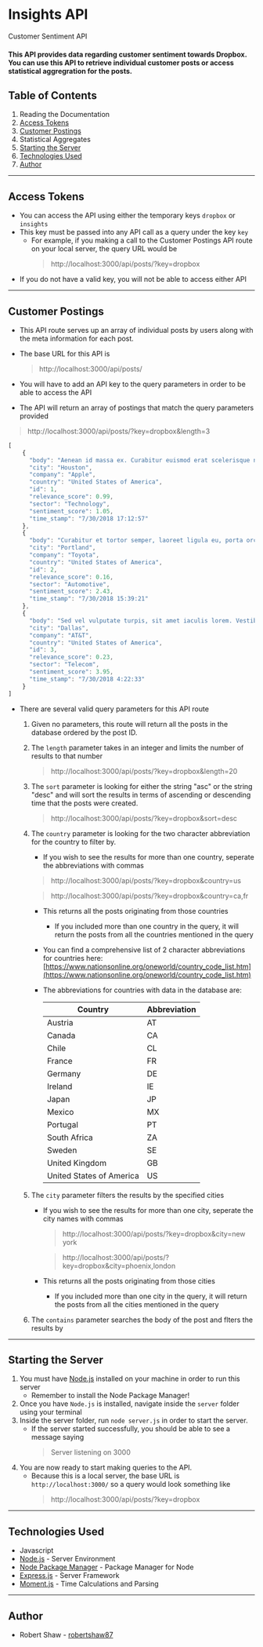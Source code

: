 # Insights API
Customer Sentiment API

#### This API provides data regarding customer sentiment towards Dropbox. You can use this API to retrieve individual customer posts or access statistical aggregration for the posts.

## Table of Contents

1. Reading the Documentation
2. [Access Tokens](#access-tokens)
3. [Customer Postings](#customer-postings)
4. Statistical Aggregates
5. [Starting the Server](#starting-the-server)
6. [Technologies Used](#technologies-used)
7. [Author](#author)

<hr>

## Access Tokens

* You can access the API using either the temporary keys `dropbox` or `insights`
* This key must be passed into any API call as a query under the key `key`
    * For example, if you making a call to the Customer Postings API route on your local server, the query URL would be
        > http://localhost:3000/api/posts/?key=dropbox
* If you do not have a valid key, you will not be able to access either API

<hr>

## Customer Postings

* This API route serves up an array of individual posts by users along with the meta information for each post.
* The base URL for this API is
    > http://localhost:3000/api/posts/

* You will have to add an API key to the query parameters in order to be able to access the API

* The API will return an array of postings that match the query parameters provided

> http://localhost:3000/api/posts/?key=dropbox&length=3

```javascript
[
    {
      "body": "Aenean id massa ex. Curabitur euismod erat scelerisque nibh ornare ultricies.",
      "city": "Houston",
      "company": "Apple",
      "country": "United States of America",
      "id": 1,
      "relevance_score": 0.99,
      "sector": "Technology",
      "sentiment_score": 1.05,
      "time_stamp": "7/30/2018 17:12:57"
    }, 
    {
      "body": "Curabitur et tortor semper, laoreet ligula eu, porta orci.",
      "city": "Portland",
      "company": "Toyota",
      "country": "United States of America",
      "id": 2,
      "relevance_score": 0.16,
      "sector": "Automotive",
      "sentiment_score": 2.43,
      "time_stamp": "7/30/2018 15:39:21"
    }, 
    {
      "body": "Sed vel vulputate turpis, sit amet iaculis lorem. Vestibulum tempor dapibus tellus id commodo.",
      "city": "Dallas",
      "company": "AT&T",
      "country": "United States of America",
      "id": 3,
      "relevance_score": 0.23,
      "sector": "Telecom",
      "sentiment_score": 3.95,
      "time_stamp": "7/30/2018 4:22:33"
    }
]
```

* There are several valid query parameters for this API route
    1. Given no parameters, this route will return all the posts in the database ordered by the post ID.

    2. The `length` parameter takes in an integer and limits the number of results to that number
        > http://localhost:3000/api/posts/?key=dropbox&length=20

    3. The `sort` parameter is looking for either the string "asc" or the string "desc" and will sort the results in terms of ascending or descending time that the posts were created.
        > http://localhost:3000/api/posts/?key=dropbox&sort=desc

    4. The `country` parameter is looking for the two character abbreviation for the country to filter by.
        * If you wish to see the results for more than one country, seperate the abbreviations with commas
        > http://localhost:3000/api/posts/?key=dropbox&country=us

        > http://localhost:3000/api/posts/?key=dropbox&country=ca,fr
        
        * This returns all the posts originating from those countries
            * If you included more than one country in the query, it will return the posts from all the countries mentioned in the query

        * You can find a comprehensive list of 2 character abbreviations for countries here: [https://www.nationsonline.org/oneworld/country_code_list.htm](https://www.nationsonline.org/oneworld/country_code_list.htm)

        * The abbreviations for countries with data in the database are:

            Country | Abbreviation
            --- | ---
            Austria | AT
            Canada | CA
            Chile | CL
            France | FR
            Germany | DE
            Ireland | IE
            Japan | JP
            Mexico | MX
            Portugal | PT
            South Africa | ZA
            Sweden | SE
            United Kingdom | GB
            United States of America | US

    5. The `city` parameter filters the results by the specified cities
        * If you wish to see the results for more than one city, seperate the city names with commas
            > http://localhost:3000/api/posts/?key=dropbox&city=new york

            > http://localhost:3000/api/posts/?key=dropbox&city=phoenix,london

        * This returns all the posts originating from those cities
            * If you included more than one city in the query, it will return the posts from all the cities mentioned in the query

    6. The `contains` parameter searches the body of the post and flters the results by 

<hr>

## Starting the Server
1. You must have [Node.js](https://nodejs.org/en/) installed on your machine in order to run this server
    * Remember to install the Node Package Manager!
2. Once you have `Node.js` is installed, navigate inside the `server` folder using your terminal
3. Inside the server folder, run `node server.js` in order to start the server.
    * If the server started successfully, you should be able to see a message saying
        > Server listening on 3000
4. You are now ready to start making queries to the API.
    * Because this is a local server, the base URL is `http://localhost:3000/` so a query would look something like 
        > http://localhost:3000/api/posts/?key=dropbox

<hr>

## Technologies Used
* Javascript
* [Node.js](https://nodejs.org/en/) - Server Environment
* [Node Package Manager](https://www.npmjs.com/) - Package Manager for Node
* [Express.js](https://expressjs.com/) - Server Framework
* [Moment.js](https://www.npmjs.com/package/moment) - Time Calculations and Parsing

<hr>

## Author
* Robert Shaw - [robertshaw87](https://github.com/robertshaw87)